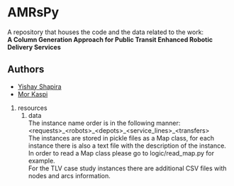 # AMRsPy
A repository that houses the code and the data related to the work:<br/>
<b>A Column Generation Approach for Public Transit Enhanced Robotic Delivery Services</b>

## Authors

- [Yishay Shapira](mailto:eshay7777@gmail.com)
- [Mor Kaspi](mailto:morkaspi@tauex.tau.ac.il)

1. resources
   1. data <br/>
   The instance name order is in the following manner: \<requests\>\_\<robots\>\_\<depots\>\_\<service_lines\>\_\<transfers\><br/>
   The instances are stored in pickle files as a Map class, for each instance there is also a text file with the description of the instance.<br/>
   In order to read a Map class please go to logic/read_map.py for example.<br/>
   For the TLV case study instances there are additional CSV files with nodes and arcs information.
